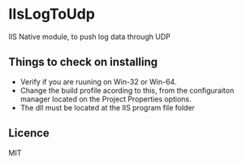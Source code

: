 IIsLogToUdp
===========

IIS Native module, to push log data through UDP

Things to check on installing
--

* Verify if you are ruuning on Win-32 or Win-64.
 * Change the build profile acording to this, from the configuraiton manager located on the Project Properties options.
* The dll must be located at the IIS program file folder

Licence
--

MIT
